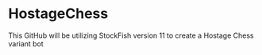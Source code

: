 # HostageChess
This GitHub will be utilizing StockFish version 11 to create a Hostage Chess variant bot
